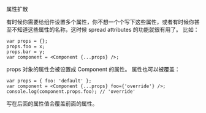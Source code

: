 属性扩散

有时候你需要给组件设置多个属性，你不想一个个写下这些属性，或者有时候你甚至不知道这些属性的名称，这时候 spread attributes 的功能就很有用了。
比如：
```
var props = {};
props.foo = x;
props.bar = y;
var component = <Component {...props} />;
```
props 对象的属性会被设置成 Component 的属性。
属性也可以被覆盖：
```
var props = { foo: 'default' };
var component = <Component {...props} foo={'override'} />;
console.log(component.props.foo); // 'override'
```
写在后面的属性值会覆盖前面的属性。